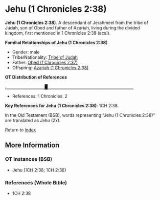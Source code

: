 # Jehu (1 Chronicles 2:38)
**Jehu (1 Chronicles 2:38)**. 
A descendant of Jerahmeel from the tribe of Judah, son of Obed and father of Azariah, living during the divided kingdom, first mentioned in 1 Chronicles 2:38 (acai). 




**Familial Relationships of Jehu (1 Chronicles 2:38)**


* Gender: male
* Tribe/Nationality: [Tribe of Judah](../../../groups/md/acai/Judah.md)
* Father: [Obed (1 Chronicles 2:37)](Obed.2.md)
* Offspring: [Azariah (1 Chronicles 2:38)](Azariah.5.md)


**OT Distribution of References**

▁▁▁▁▁▁▁▁▁▁▁▁█▁▁▁▁▁▁▁▁▁▁▁▁▁▁▁▁▁▁▁▁▁▁▁▁▁▁
* References: 1 Chronicles: 2



**Key References for Jehu (1 Chronicles 2:38)**: 
1CH 2:38. 


In the Old Testament (BSB), words representing “Jehu (1 Chronicles 2:38)” are translated as 
*Jehu* (2x). 




Return to [Index](00-Index.md)

## More Information

### OT Instances (BSB)

* Jehu (1CH 2:38; 1CH 2:38)



### References (Whole Bible)

* 1CH 2:38



